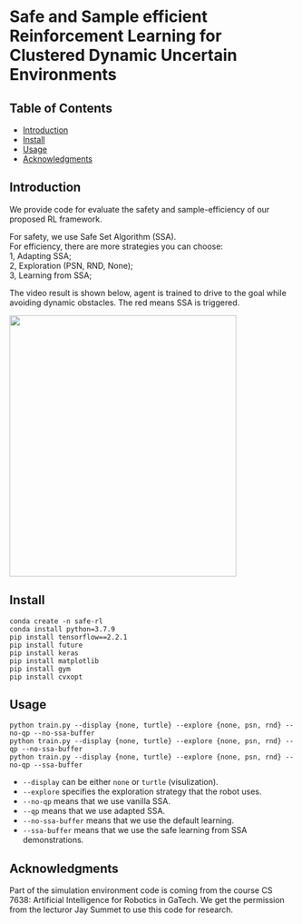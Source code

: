 # Safe and Sample efficient Reinforcement Learning for Clustered Dynamic Uncertain Environments

## Table of Contents
- [Introduction](#Introduction)
- [Install](#install)
- [Usage](#usage)
- [Acknowledgments](#Acknowledgments)

## Introduction
We provide code for evaluate the safety and sample-efficiency of our proposed RL framework.

For safety, we use Safe Set Algorithm (SSA).   
For efficiency, there are more strategies you can choose:  
1, Adapting SSA;  
2, Exploration (PSN, RND, None);  
3, Learning from SSA;  

The video result is shown below, agent is trained to drive to the goal while avoiding dynamic obstacles. The red means SSA is triggered.

<img src="docs/SSA_RL.gif" width="400" height="460">

## Install

```
conda create -n safe-rl
conda install python=3.7.9
pip install tensorflow==2.2.1
pip install future
pip install keras
pip install matplotlib
pip install gym
pip install cvxopt
```

## Usage

```
python train.py --display {none, turtle} --explore {none, psn, rnd} --no-qp --no-ssa-buffer
python train.py --display {none, turtle} --explore {none, psn, rnd} --qp --no-ssa-buffer
python train.py --display {none, turtle} --explore {none, psn, rnd} --no-qp --ssa-buffer
```
- `--display` can be either `none` or `turtle` (visulization).
- `--explore` specifies the exploration strategy that the robot uses. 
- `--no-qp` means that we use vanilla SSA.
- `--qp` means that we use adapted SSA.
- `--no-ssa-buffer` means that we use the default learning.
- `--ssa-buffer` means that we use the safe learning from SSA demonstrations.


## Acknowledgments
Part of the simulation environment code is coming from the course CS 7638: Artificial Intelligence for Robotics in GaTech. We get the permission from the lecturor Jay Summet to use this code for research.
